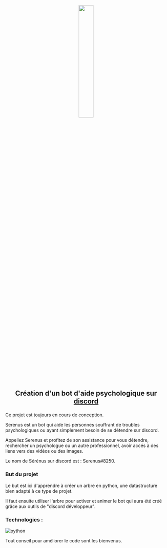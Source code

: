 <p align="center">
  <img width="30%" src="https://images.unsplash.com/photo-1507146153580-69a1fe6d8aa1?ixlib=rb-1.2.1&ixid=MnwxMjA3fDB8MHxwaG90by1wYWdlfHx8fGVufDB8fHx8&auto=format&fit=crop&w=1170&q=80" />
</p>

## <p align="center"> Création d'un bot d'aide psychologique sur <a href="https://discord.com/"> discord </a> </p>

Ce projet est toujours en cours de conception. 

Serenus est un bot qui aide les personnes souffrant de troubles psychologiques ou ayant simplement besoin de se détendre sur discord.<br/> 

Appellez Serenus et profitez de son assistance pour vous détendre, rechercher un psychologue ou un autre professionnel, avoir accés à des liens vers des vidéos ou des images.

Le nom de Sérénus sur discord est : Serenus#8250.

### But du projet

Le but est ici d'apprendre à créer un arbre en python, une datastructure bien adapté à ce type de projet.

Il faut ensuite utiliser l'arbre pour activer et animer le bot qui aura été créé grâce aux outils de "discord développeur".

### Technologies : 
   ![python](https://img.shields.io/badge/html5-%23E34F26.svg?style=for-the-badge&logo=html5&logoColor=white)
   
Tout conseil pour améliorer le code sont les bienvenus.
